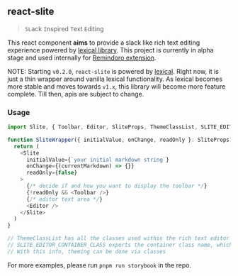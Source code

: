 ## react-slite

> `SL`ack `I`nspired `T`ext `E`diting

This react component **aims** to provide a slack like rich text editing experience powered by [lexical library](https://lexical.dev). This project is currently in alpha stage and used internally for [Remindoro extension](https://palerdot.in/remindoro).

NOTE: Starting `v0.2.0`, `react-slite` is powered by [lexical](https://github.com/facebook/lexical). Right now, it is just a thin wrapper around vanilla lexical functionality. As lexical becomes more stable and moves towards `v1.x`, this library will become more feature complete. Till then, apis are subject to change.

### Usage

```javascript
import Slite, { Toolbar, Editor, SliteProps, ThemeClassList, SLITE_EDITOR_CONTAINER_CLASS } from '../index'

function SliteWrapper({ initialValue, onChange, readOnly }: SliteProps) {
  return (
    <Slite
      initialValue={`your initial markdown string`}
      onChange={(currentMarkdown) => {}}
      readOnly={false}
    >
      {/* decide if and how you want to display the toolbar */}
      {!readOnly && <Toolbar />}
      {/* editor text area */}
      <Editor />
    </Slite>
  )
}

// ThemeClassList has all the classes used within the rich text editor
// SLITE_EDITOR_CONTAINER_CLASS exports the container class name, which is `slite-container`
// With this info, theming can be done via classes
```
For more examples, please run `pnpm run storybook` in the repo.


